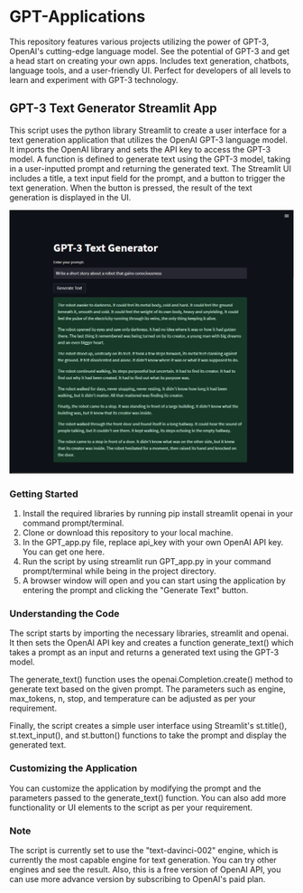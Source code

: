 # GPT-Applications
This repository features various projects utilizing the power of GPT-3, OpenAI's cutting-edge language model. See the potential of GPT-3 and get a head start on creating your own apps. Includes text generation, chatbots, language tools, and a user-friendly UI. Perfect for developers of all levels to learn and experiment with GPT-3 technology.


## GPT-3 Text Generator Streamlit App

This script uses the python library Streamlit to create a user interface for a text generation application that utilizes the OpenAI GPT-3 language model. It imports the OpenAI library and sets the API key to access the GPT-3 model. A function is defined to generate text using the GPT-3 model, taking in a user-inputted prompt and returning the generated text. The Streamlit UI includes a title, a text input field for the prompt, and a button to trigger the text generation. When the button is pressed, the result of the text generation is displayed in the UI.

<img src="assets/GPT-3_App.PNG">

### Getting Started
1. Install the required libraries by running pip install streamlit openai in your command prompt/terminal.
2. Clone or download this repository to your local machine.
3. In the GPT_app.py file, replace api_key with your own OpenAI API key. You can get one here.
4. Run the script by using streamlit run GPT_app.py in your command prompt/terminal while being in the project directory.
5. A browser window will open and you can start using the application by entering the prompt and clicking the "Generate Text" button.

### Understanding the Code
The script starts by importing the necessary libraries, streamlit and openai. It then sets the OpenAI API key and creates a function generate_text() which takes a prompt as an input and returns a generated text using the GPT-3 model.

The generate_text() function uses the openai.Completion.create() method to generate text based on the given prompt. The parameters such as engine, max_tokens, n, stop, and temperature can be adjusted as per your requirement.

Finally, the script creates a simple user interface using Streamlit's st.title(), st.text_input(), and st.button() functions to take the prompt and display the generated text.

### Customizing the Application
You can customize the application by modifying the prompt and the parameters passed to the generate_text() function. You can also add more functionality or UI elements to the script as per your requirement.

### Note
The script is currently set to use the "text-davinci-002" engine, which is currently the most capable engine for text generation. You can try other engines and see the result. Also, this is a free version of OpenAI API, you can use more advance version by subscribing to OpenAI's paid plan.
